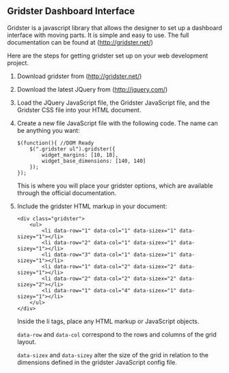 Gridster Dashboard Interface
----------------------------

Gridster is a javascript library that allows the designer to set up a dashboard
interface with moving parts. It is simple and easy to use. The full documentation
can be found at (http://gridster.net/)

Here are the steps for getting gridster set up on your web development project. 

1.  Download gridster from (http://gridster.net/)
2.  Download the latest JQuery from (http://jquery.com/)
3.  Load the JQuery JavaScript file, the Gridster JavaScript file, and the Gridster
	CSS file into your HTML document. 
4.  Create a new file JavaScript file with the following code. The name can be 
	anything you want:

	```
	$(function(){ //DOM Ready
    	$(".gridster ul").gridster({
        	widget_margins: [10, 10],
        	widget_base_dimensions: [140, 140]
    	});
	});
	```

	This is where you will place your gridster options, which are available through
	the official documentation.
5.  Include the gridster HTML markup in your document:

	```
	<div class="gridster">
    	<ul>
    	    <li data-row="1" data-col="1" data-sizex="1" data-sizey="1"></li>
    	    <li data-row="2" data-col="1" data-sizex="1" data-sizey="1"></li>
    	    <li data-row="3" data-col="1" data-sizex="1" data-sizey="1"></li>
    	    <li data-row="1" data-col="2" data-sizex="2" data-sizey="1"></li>
    	    <li data-row="2" data-col="2" data-sizex="2" data-sizey="2"></li>
    	    <li data-row="1" data-col="4" data-sizex="1" data-sizey="1"></li>
    	</ul>
	</div>
	```

	Inside the li tags, place any HTML markup or JavaScript objects. 

	`data-row` and `data-col` correspond to the rows and columns of the grid layout.

	`data-sizex` and `data-sizey` alter the size of the grid in relation to the
	dimensions defined in the gridster JavaScript config file. 


